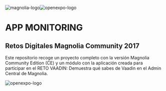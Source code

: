 ![magnolia-logo](https://www.magnolia-cms.es/.resources/corporate-website-2015/webresources/img/logo/magnolia_logo.png)![openexpo-logo](http://www.openexpo.es/wp-content/uploads/2017/03/openexpo-logotipo2-1.png)

# APP MONITORING

## Retos Digitales Magnolia Community 2017

Este repositorio recoge un proyecto completo con la versión Magnolia Community Edition (CE) y un módulo con la aplicación creada para participar en el RETO VAADIN: Demuestra qué sabes de Vaadin en el Admin Central de Magnolia.


![openexpo-logo](/openexpo-app-monitoring/openexpo-app-monitoring/src/main/resources/img/details.png)
